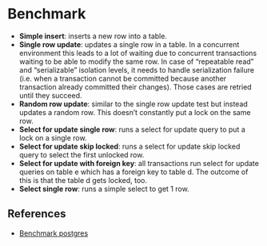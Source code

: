 # Benchmark
* **Simple insert**: inserts a new row into a table.
* **Single row update**: updates a single row in a table. In a concurrent environment this leads to a lot of waiting due to concurrent transactions waiting to be able to modify the same row. In case of “repeatable read” and “serializable” isolation levels, it needs to handle serialization failure (i.e. when a transaction cannot be committed because another transaction already committed their changes). Those cases are retried until they succeed.
* **Random row update**: similar to the single row update test but instead updates a random row. This doesn’t constantly put a lock on the same row.
* **Select for update single row**: runs a select for update query to put a lock on a single row.
* **Select for update skip locked**: runs a select for update skip locked query to select the first unlocked row.
* **Select for update with foreign key**: all transactions run select for update queries on table e which has a foreign key to table d. The outcome of this is that the table d gets locked, too.
* **Select single row**: runs a simple select to get 1 row.

## References
* [Benchmark postgres](https://lchsk.com/benchmarking-concurrent-operations-in-postgresql)
